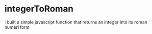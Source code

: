 # integerToRoman
i built a simple javascript function that returns an integer into its roman numerl form
